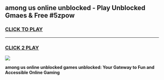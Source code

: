 
## among us online unblocked - Play Unblocked Gmaes & Free #5zpow
<h3>
<a href="https://news.freeplayer.one?title=among_us_online_unblocked&ref=03M">CLICK TO PLAY</a></h3>
<hr>

<h3>
<a href="https://news.freeplayer.one?title=among_us_online_unblocked&ref=03M">CLICK 2 PLAY</a>
  
</h3>

<a href="https://news.freeplayer.one?title=among_us_online_unblocked&ref=03M"><img src="https://clearcache.store/games.png"></a>


**among us online unblocked games unblocked: Your Gateway to Fun and Accessible Online Gaming**
